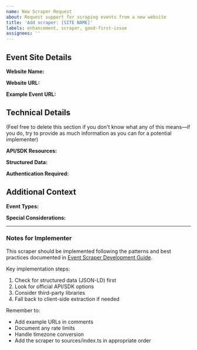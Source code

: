 ```yaml
---
name: New Scraper Request
about: Request support for scraping events from a new website
title: 'Add scraper: [SITE NAME]'
labels: enhancement, scraper, good-first-issue
assignees: ''
---
```


## Event Site Details

**Website Name:**
<!-- Name of the event platform/website -->

**Website URL:**
<!-- Main URL of the event platform -->

**Example Event URL:**
<!-- Link to a specific event on the platform that shows the typical URL pattern -->

## Technical Details

(Feel free to delete this section if you don't know what any of this means—if you do, try to provide as much information as you can for a potential implementer)

**API/SDK Resources:**
<!-- Links to any official API documentation, SDKs, or developer resources if available -->
<!-- Leave blank if unknown -->

**Structured Data:**
<!-- Does the event page include JSON-LD or other structured data? Check with https://search.google.com/test/rich-results -->
<!-- Leave blank if unknown -->

**Authentication Required:**
<!-- Is authentication required to view events? If yes, describe the type (e.g., API key, OAuth) -->

## Additional Context

**Event Types:**
<!-- What kinds of events are typically listed? (e.g., concerts, meetups, classes) -->

**Special Considerations:**
<!-- Any other details that might be relevant for implementation -->

---

### Notes for Implementer

This scraper should be implemented following the patterns and best practices documented in [Event Scraper Development Guide](../supabase/functions/scrape-event/README.md).

Key implementation steps:

1. Check for structured data (JSON-LD) first
2. Look for official API/SDK options
3. Consider third-party libraries
4. Fall back to client-side extraction if needed

Remember to:

- Add example URLs in comments
- Document any rate limits
- Handle timezone conversion
- Add the scraper to sources/index.ts in appropriate order
